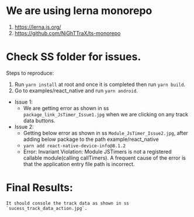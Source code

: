 # We are using lerna monorepo
1. https://lerna.js.org/
2. https://github.com/NiGhTTraX/ts-monorepo
# Check SS folder for issues.
Steps to reproduce:
1. Run `yarn install` at root and once it is completed then run `yarn build`.
2. Go to examples/react_native and run `yarn android`.
- Issue 1:
    - We are getting error as shown in ss `package_link_JsTimer_Issue1.jpg` when we are clicking on any track data buttons.
- Issue 2:
    - Getting below error as shown in ss `Module_JsTimer_Issue2.jpg`, after adding below package to the path example/react_native
    - `yarn add react-native-device-info@8.1.2`
    - Error: Invariant Violation: Module JSTimers is not a registered callable module(calling callTimers).
      A frequent cause of the error is that the application entry file path is incorrect.

# Final Results:
    It should console the track data as shown in ss `sucess_track_data_action.jpg`.
